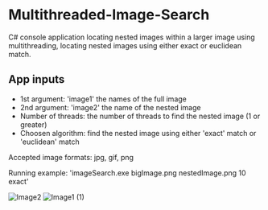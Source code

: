 # Multithreaded-Image-Search

C# console application locating nested images within a larger image using multithreading, locating nested images using either exact or euclidean match.

App inputs
----------
* 1st argument: 'image1' the names of the full image
* 2nd argument: 'image2' the name of the nested image 
* Number of threads: the number of threads to find the nested image (1 or greater)
* Choosen algorithm: find the nested image using either 'exact' match or 'euclidean' match

Accepted image formats: jpg, gif, png

Running example: 'imageSearch.exe bigImage.png nestedImage.png 10 exact'

![Image2](https://github.com/Nati-Mordekhay/Multithreaded-Image-Search/assets/72460220/627a754e-6fa9-4e83-86fd-bf4e9be016ae)
![Image1 (1)](https://github.com/Nati-Mordekhay/Multithreaded-Image-Search/assets/72460220/404c453c-7705-495c-bbde-a3516e87f4ed)
